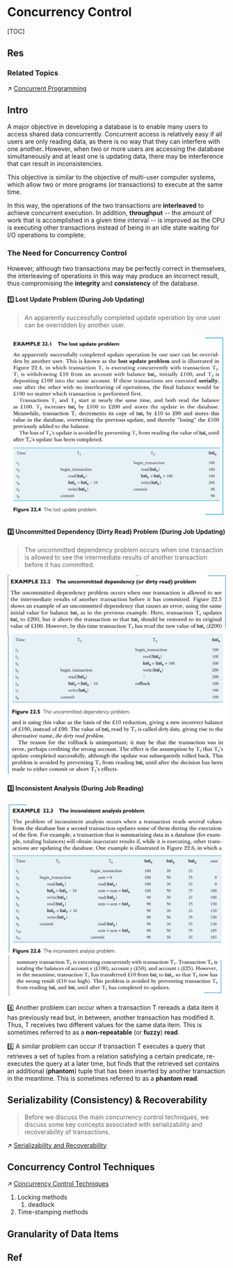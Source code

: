 # Concurrency Control

[TOC]



## Res
### Related Topics
↗ [Concurrent Programming](../../../../../../../🧬%20Computer%20System/Operating%20System%20&%20OS%20Kernel%20(Theory%20Part)/OS%20Processes%20&%20Automata%20Management%20(CPU%20+%20Main%20Memory%20Resource)/Concurrent%20Programming.md)



## Intro
A major objective in developing a database is to enable many users to access shared data concurrently. Concurrent access is relatively easy if all users are only reading data, as there is no way that they can interfere with one another. However, when two or more users are accessing the database simultaneously and at least one is updating data, there may be interference that can result in inconsistencies.

This objective is similar to the objective of multi-user computer systems, which allow two or more programs (or transactions) to execute at the same time. 

In this way, the operations of the two transactions are **interleaved** to achieve concurrent execution. In addition, **throughput** -- the amount of work that is accomplished in a given time interval -- is improved as the CPU is executing other transactions instead of being in an idle state waiting for I/O operations to complete.


### The Need for Concurrency Control
However, although two transactions may be perfectly correct in themselves, the interleaving of operations in this way may produce an incorrect result, thus compromising the **integrity** and **consistency** of the database. 

#### 1️⃣ Lost Update Problem (During Job Updating)
> An apparently successfully completed update operation by one user can be overridden by another user.

![](../../../../../../../../../Assets/Pics/Screenshot%202023-06-04%20at%203.54.18%20PM.png)
#### 2️⃣ Uncommitted Dependency (Dirty Read) Problem (During Job Updating)
> The uncommitted dependency problem occurs when one transaction is allowed to see the intermediate results of another transaction before it has committed.

![](../../../../../../../../../Assets/Pics/Screenshot%202023-06-04%20at%203.56.40%20PM.png)
#### 3️⃣ Inconsistent Analysis (During Job Reading)
![](../../../../../../../../../Assets/Pics/Screenshot%202023-06-04%20at%203.59.40%20PM.png)

4️⃣ Another problem can occur when a transaction T rereads a data item it has previously read but, in between, another transaction has modified it. Thus, T receives two different values for the same data item. This is sometimes referred to as a **non-repeatable** (or **fuzzy**) **read**. 

5️⃣ A similar problem can occur if transaction T executes a query that retrieves a set of tuples from a relation satisfying a certain predicate, re-executes the query at a later time, but finds that the retrieved set contains an additional (**phantom**) tuple that has been inserted by another transaction in the meantime. This is sometimes referred to as a **phantom read**.



## Serializability (Consistency) & Recoverability
> Before we discuss the main concurrency control techniques, we discuss some key concepts associated with serializability and recoverability of transactions.

↗ [Serializability and Recoverability](Serializability%20and%20Recoverability.md)



## Concurrency Control Techniques
↗ [Concurrency Control Techniques](Concurrency%20Control%20Techniques/Concurrency%20Control%20Techniques.md) 

1. Locking methods
	1. deadlock
2. Time-stamping methods



## Granularity of Data Items



## Ref

